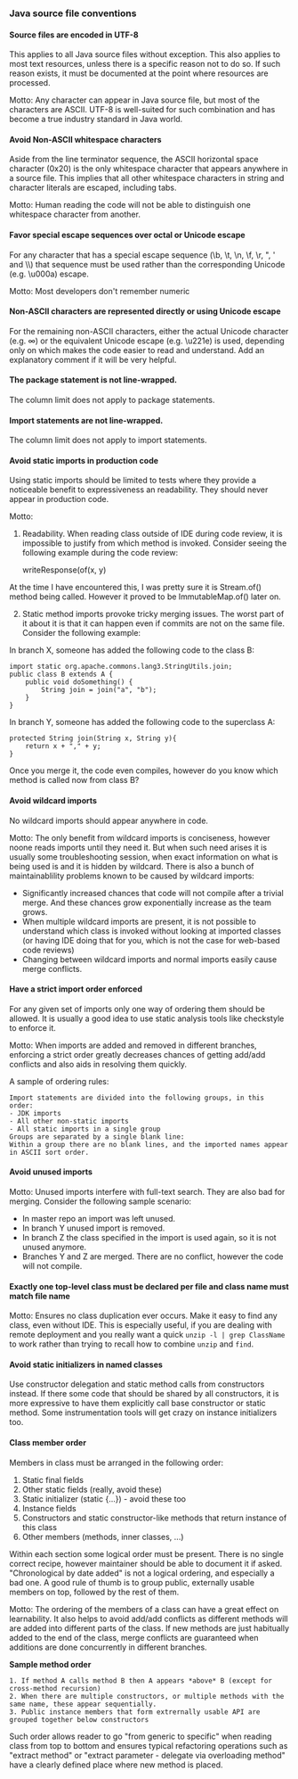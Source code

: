 ### Java source file conventions 
 
#### Source files are encoded in UTF-8

This applies to all Java source files without exception. This also applies to most text resources, unless there is a 
specific reason not to do so. If such reason exists, it must be documented at the point where resources are processed.

Motto: Any character can appear in Java source file, but most of the characters are ASCII. UTF-8 is well-suited for 
such combination and has become a true industry standard in Java world.   


#### Avoid Non-ASCII whitespace characters

Aside from the line terminator sequence, the ASCII horizontal space character (0x20) is the only whitespace character 
that appears anywhere in a source file. This implies that all other whitespace characters in string and character 
literals are escaped, including tabs.

Motto: Human reading the code will not be able to distinguish one whitespace character from another.  


#### Favor special escape sequences over octal or Unicode escape  

For any character that has a special escape sequence (\b, \t, \n, \f, \r, \", \' and \\\\) that sequence must be used 
rather than the corresponding Unicode (e.g. \u000a) escape.

Motto: Most developers don't remember numeric 


#### Non-ASCII characters are represented directly or using Unicode escape  

For the remaining non-ASCII characters, either the actual Unicode character (e.g. ∞) or the equivalent Unicode escape 
(e.g. \u221e) is used, depending only on which makes the code easier to read and understand. Add an explanatory comment 
if it will be very helpful.


#### The package statement is not line-wrapped. 

The column limit does not apply to package statements.


#### Import statements are not line-wrapped. 

The column limit does not apply to import statements.


#### Avoid static imports in production code 

Using static imports should be limited to tests where they provide a noticeable benefit to expressiveness an 
readability. They should never appear in production code. 

Motto: 

1. Readability. When reading class outside of IDE during code review, it is impossible to justify from which method
is invoked. Consider seeing the following example during the code review:

    writeResponse(of(x, y)

At the time I have encountered this, I was pretty sure it is Stream.of() method being called. However it proved to be 
ImmutableMap.of() later on.

2. Static method imports provoke tricky merging issues. The worst part of it about it is that it can happen even if 
commits are not on the same file. Consider the following example:

In branch X, someone has added the following code to the class B:

    import static org.apache.commons.lang3.StringUtils.join;
    public class B extends A {
        public void doSomething() {
            String join = join("a", "b");
        }
    }

In branch Y, someone has added the following code to the superclass A:

    protected String join(String x, String y){
        return x + "," + y;
    }

Once you merge it, the code even compiles, however do you know which method is called now from class B?


#### Avoid wildcard imports

No wildcard imports should appear anywhere in code.

Motto: The only benefit from wildcard imports is conciseness, however noone reads imports until they need it. But when 
such need arises it is usually some troubleshooting session, when exact information on what is being used is and it is
hidden by wildcard. There is also a bunch of maintainablility problems known to be caused by wildcard imports:

- Significantly increased chances that code will not compile after a trivial merge. And these chances grow 
  exponentially increase as the team grows.
- When multiple wildcard imports are present, it is not possible to understand which class is invoked without 
  looking at imported classes (or having IDE doing that for you, which is not the case for web-based code reviews)
- Changing between wildcard imports and normal imports easily cause merge conflicts.   


#### Have a strict import order enforced 

For any given set of imports only one way of ordering them should be allowed. It is usually a good idea to use static 
analysis tools like checkstyle to enforce it.  

Motto: When imports are added and removed in different branches, enforcing a strict order greatly decreases chances of 
getting add/add conflicts and also aids in resolving them quickly. 

A sample of ordering rules:

    Import statements are divided into the following groups, in this order:    
    - JDK imports
    - All other non-static imports
    - All static imports in a single group
    Groups are separated by a single blank line:
    Within a group there are no blank lines, and the imported names appear in ASCII sort order.
 
 
#### Avoid unused imports 

Motto: Unused imports interfere with full-text search. They are also bad for merging. 
Consider the following sample scenario:

  - In master repo an import was left unused. 
  - In branch Y unused import is removed. 
  - In branch Z the class specified in the import is used again, so it is not unused anymore.
  - Branches Y and Z are merged. There are no conflict, however the code will not compile. 

 
#### Exactly one top-level class must be declared per file and class name must match file name 

Motto: Ensures no class duplication ever occurs. Make it easy to find any class, even without IDE. 
This is especially useful, if you are dealing with remote deployment and you really want a quick 
`unzip -l | grep ClassName` to work rather than trying to recall how to combine `unzip` and `find`.


#### Avoid static initializers in named classes  

Use constructor delegation and static method calls from constructors instead.
If there some code that should be shared by all constructors, it is more expressive to have them explicitly call
base constructor or static method. Some instrumentation tools will get crazy on instance initializers too.


#### Class member order 
 
Members in class must be arranged in the following order:

1. Static final fields 
2. Other static fields (really, avoid these)
3. Static initializer (static {...}) - avoid these too 
4. Instance fields
5. Constructors and static constructor-like methods that return instance of this class 
6. Other members (methods, inner classes, ...)

Within each section some logical order must be present. There is no single correct recipe, however maintainer should be
able to document it if asked. "Chronological by date added" is not a logical ordering, and especially a bad one.
A good rule of thumb is to group public, externally usable members on top, followed by the rest of them.
 
Motto: The ordering of the members of a class can have a great effect on learnability. It also helps to avoid add/add 
conflicts as different methods will are added into different parts of the class. If new methods are just habitually 
added to the end of the class, merge conflicts are guaranteed when additions are done concurrently in different 
branches.

**Sample method order** 

    1. If method A calls method B then A appears *above* B (except for cross-method recursion)
    2. When there are multiple constructors, or multiple methods with the same name, these appear sequentially.
    3. Public instance members that form extrernally usable API are grouped together below constructors

Such order allows reader to go "from generic to specific" when reading class from top to bottom and ensures typical
refactoring operations such as "extract method" or "extract parameter - delegate via overloading method" have a clearly 
defined place where new method is placed.